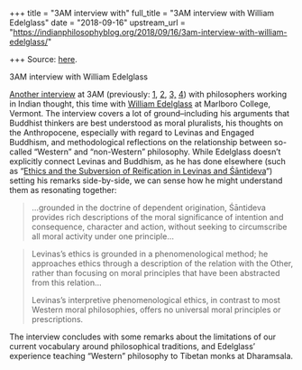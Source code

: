 +++
title = "3AM interview with"
full_title = "3AM interview with William Edelglass"
date = "2018-09-16"
upstream_url = "https://indianphilosophyblog.org/2018/09/16/3am-interview-with-william-edelglass/"

+++
Source: [here](https://indianphilosophyblog.org/2018/09/16/3am-interview-with-william-edelglass/).

3AM interview with William Edelglass

[Another
interview](https://www.3ammagazine.com/3am/buddhism-and-levinas/) at 3AM
(previously:
[1](https://www.3ammagazine.com/3am/emptiness-and-no-self-nagarjunas-madhyamaka/),
[2](https://www.3ammagazine.com/3am/indian-philosophy-of-language/),
[3,](https://www.3ammagazine.com/3am/hindu-syllogisms-and-dark-necessities-go-fusion/)
[4](http://indianphilosophyblog.org/2018/08/18/3am-interview-with-ramkrishna-bhattacharya/))
with philosophers working in Indian thought, this time with [William
Edelglass](https://www.marlboro.edu/community/stories/undergraduate/william_edelglass)
at Marlboro College, Vermont. The interview covers a lot of
ground–including his arguments that Buddhist thinkers are best
understood as moral pluralists, his thoughts on the Anthropocene,
especially with regard to Levinas and Engaged Buddhism, and
methodological reflections on the relationship between so-called
“Western” and “non-Western” philosophy. While Edelglass doesn’t
explicitly connect Levinas and Buddhism, as he has done elsewhere (such
as “[Ethics and the Subversion of Reification in Levinas and
Śāntideva](https://www.academia.edu/7128729/Ethics_and_the_Subversion_of_Reification_in_Levinas_and_Santideva)“)
setting his remarks side-by-side, we can sense how he might understand
them as resonating together:

> …grounded in the doctrine of dependent origination, Śāntideva provides
> rich descriptions of the moral significance of intention and
> consequence, character and action, without seeking to circumscribe all
> moral activity under one principle…
>
> 

> Levinas’s ethics is grounded in a phenomenological method; he
> approaches ethics through a description of the relation with the
> Other, rather than focusing on moral principles that have been
> abstracted from this relation…
>
> 
>
> Levinas’s interpretive phenomenological ethics, in contrast to most
> Western moral philosophies, offers no universal moral principles or
> prescriptions.

The interview concludes with some remarks about the limitations of our
current vocabulary around philosophical traditions, and Edelglass’
experience teaching “Western” philosophy to Tibetan monks at Dharamsala.
